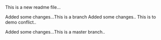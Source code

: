 This is a new  readme file...


Added some changes...This is a branch
Added some changes.. This is to demo conflict..


Added some changes...This is a master branch..

